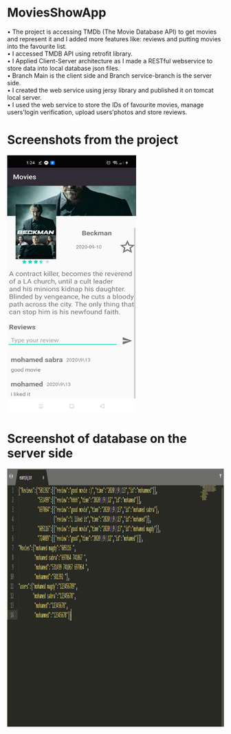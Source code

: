 # MoviesShowApp
• The project is accessing TMDb (The Movie Database API) to get movies and represent it and I added more features like: reviews and putting movies into the favourite list.\
• I accessed TMDB API using retrofit library.\
• I Applied Client-Server architecture as I made a RESTful webservice to store data into local database json files.\
• Branch Main is the client side and Branch service-branch is the server side.\
• I created the web service using jersy library and published it on tomcat local server.\
• I used the web service to store the IDs of favourite movies, manage users'login verification, upload users'photos and
store reviews.
# Screenshots from the project
<img src="https://github.com/mohamedmagdy12/MoviesShowApp/blob/main/Screenshot_2020-10-13-01-24-13-99_831cd39b064e176903019524df8eeb16.jpg" width="300" height="600">

# Screenshot of database on the server side
<img src="https://github.com/mohamedmagdy12/MoviesShowApp/blob/main/Database.PNG" width="1000" height="600">



